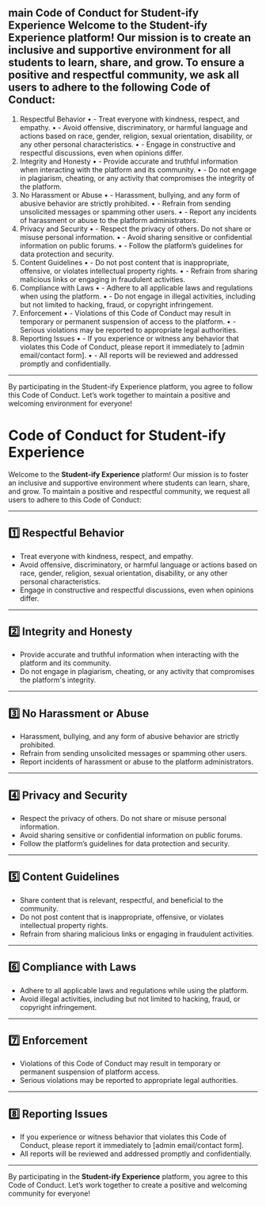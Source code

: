 main
Code of Conduct for Student-ify Experience
Welcome to the Student-ify Experience platform! Our mission is to create an inclusive and supportive environment for all students to learn, share, and grow. To ensure a positive and respectful community, we ask all users to adhere to the following Code of Conduct:
---
1. Respectful Behavior
•	- Treat everyone with kindness, respect, and empathy.
•	- Avoid offensive, discriminatory, or harmful language and actions based on race, gender, religion, sexual orientation, disability, or any other personal characteristics.
•	- Engage in constructive and respectful discussions, even when opinions differ.
2. Integrity and Honesty
•	- Provide accurate and truthful information when interacting with the platform and its community.
•	- Do not engage in plagiarism, cheating, or any activity that compromises the integrity of the platform.
3. No Harassment or Abuse
•	- Harassment, bullying, and any form of abusive behavior are strictly prohibited.
•	- Refrain from sending unsolicited messages or spamming other users.
•	- Report any incidents of harassment or abuse to the platform administrators.
4. Privacy and Security
•	- Respect the privacy of others. Do not share or misuse personal information.
•	- Avoid sharing sensitive or confidential information on public forums.
•	- Follow the platform’s guidelines for data protection and security.
5. Content Guidelines
•	- Do not post content that is inappropriate, offensive, or violates intellectual property rights.
•	- Refrain from sharing malicious links or engaging in fraudulent activities.
6. Compliance with Laws
•	- Adhere to all applicable laws and regulations when using the platform.
•	- Do not engage in illegal activities, including but not limited to hacking, fraud, or copyright infringement.
7. Enforcement
•	- Violations of this Code of Conduct may result in temporary or permanent suspension of access to the platform.
•	- Serious violations may be reported to appropriate legal authorities.
8. Reporting Issues
•	- If you experience or witness any behavior that violates this Code of Conduct, please report it immediately to [admin email/contact form].
•	- All reports will be reviewed and addressed promptly and confidentially.
---
By participating in the Student-ify Experience platform, you agree to follow this Code of Conduct. Let’s work together to maintain a positive and welcoming environment for everyone!

# Code of Conduct for Student-ify Experience

Welcome to the **Student-ify Experience** platform! Our mission is to foster an inclusive and supportive environment where students can learn, share, and grow. To maintain a positive and respectful community, we request all users to adhere to this Code of Conduct:

---

## 1️⃣ Respectful Behavior
- Treat everyone with kindness, respect, and empathy.
- Avoid offensive, discriminatory, or harmful language or actions based on race, gender, religion, sexual orientation, disability, or any other personal characteristics.
- Engage in constructive and respectful discussions, even when opinions differ.

---

## 2️⃣ Integrity and Honesty
- Provide accurate and truthful information when interacting with the platform and its community.
- Do not engage in plagiarism, cheating, or any activity that compromises the platform's integrity.

---

## 3️⃣ No Harassment or Abuse
- Harassment, bullying, and any form of abusive behavior are strictly prohibited.
- Refrain from sending unsolicited messages or spamming other users.
- Report incidents of harassment or abuse to the platform administrators.

---

## 4️⃣ Privacy and Security
- Respect the privacy of others. Do not share or misuse personal information.
- Avoid sharing sensitive or confidential information on public forums.
- Follow the platform’s guidelines for data protection and security.

---

## 5️⃣ Content Guidelines
- Share content that is relevant, respectful, and beneficial to the community.
- Do not post content that is inappropriate, offensive, or violates intellectual property rights.
- Refrain from sharing malicious links or engaging in fraudulent activities.

---

## 6️⃣ Compliance with Laws
- Adhere to all applicable laws and regulations while using the platform.
- Avoid illegal activities, including but not limited to hacking, fraud, or copyright infringement.

---

## 7️⃣ Enforcement
- Violations of this Code of Conduct may result in temporary or permanent suspension of platform access.
- Serious violations may be reported to appropriate legal authorities.

---

## 8️⃣ Reporting Issues
- If you experience or witness behavior that violates this Code of Conduct, please report it immediately to [admin email/contact form].
- All reports will be reviewed and addressed promptly and confidentially.

---

By participating in the **Student-ify Experience** platform, you agree to this Code of Conduct. Let’s work together to create a positive and welcoming community for everyone!

